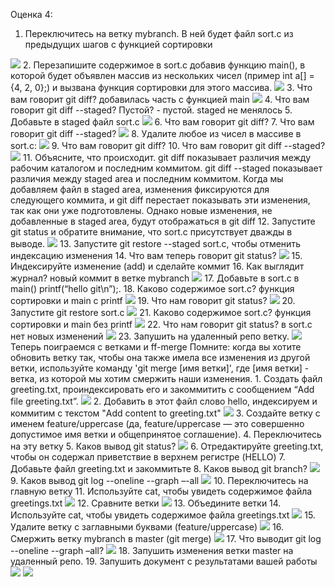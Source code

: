 Оценка 4:
1.	Переключитесь на ветку mybranch. В ней будет файл sort.c из предыдущих шагов с функцией сортировки
<img src="img/screen57.jpg"> 
2.	Перезапишите содержимое в sort.c добавив функцию main(), в которой будет объявлен массив из нескольких чисел (пример int a[] = {4, 2, 0};) и вызвана функция сортировки для этого массива.
<img src="img/screen31.jpg"> 
3.	Что вам говорит git diff?
добавилась часть с функцией main
<img src="img/screen32.jpg"> 
4.	Что вам говорит git diff --staged? Пустой?
 - пустой. staged не менялось 
5.	Добавьте в staged файл sort.c
<img src="img/screen33.jpg"> 
6.	Что вам говорит git diff?
7.	Что вам говорит git diff --staged?
<img src="img/screen34.jpg"> 
8.	Удалите любое из чисел в массиве в sort.c: 
<img src="img/screen35.jpg"> 
9.	Что вам говорит git diff?
10.	Что вам говорит git diff --staged?
<img src="img/screen36.jpg"> 
11.	Объясните, что происходит. 
git diff показывает различия между рабочим каталогом и последним коммитом. 
git diff --staged показывает различия между staged area и последним коммитом.
Когда мы добавляем файл в staged area, изменения фиксируются для следующего коммита, и git diff перестает показывать эти изменения, так как они уже подготовлены. Однако новые изменения, не добавленные в staged area, будут отображаться в git diff
12.	Запустите git status и обратите внимание, что sort.c присутствует дважды в выводе.
<img src="img/screen37.jpg"> 
13.	Запустите git restore --staged sort.c, чтобы отменить индексацию изменения
14.	Что вам теперь говорит git status?
<img src="img/screen38.jpg"> 
15.	Индексируйте изменение (add) и сделайте коммит
16.	Как выглядит журнал? новый коммит в ветке mybranch
<img src="img/screen39.jpg"> 
17.	Добавьте в sort.c в main() printf(“hello git\n”);.
18.	Каково содержимое sort.c? функция сортировки и main с printf
<img src="img/screen40.jpg"> 
19.	Что нам говорит git status?
<img src="img/screen41.jpg"> 
20.	Запустите git restore sort.c
<img src="img/screen42.jpg"> 
21.	Каково содержимое sort.c? функция сортировки и main без printf
<img src="img/screen43.jpg"> 
22.	Что нам говорит git status? в sort.c нет новых изменений
<img src="img/screen44.jpg"> 
23.	Запушить на удаленный репо ветку.
<img src="img/screen45.jpg"> 
Теперь поиграемся с ветками и ff-merge
Помните: когда вы хотите обновить ветку так, чтобы она также имела все изменения из другой ветки, используйте команду 'git merge [имя ветки]', где [имя ветки] - ветка, из которой мы хотим смержить наши изменения. 
1.	Создать файл greeting.txt, проиндексировать его и закоммитить с сообщением “Add file greeting.txt”. 
<img src="img/screen46.jpg"> 
2.	Добавить в этот файл слово hello, индексируем и коммитим с текстом "Add content to greeting.txt"
<img src="img/screen47.jpg"> 
3.	Создайте ветку с именем feature/uppercase (да, feature/uppercase — это совершенно допустимое имя ветки и общепринятое соглашение).
4.	Переключитесь на эту ветку
5.	Каков вывод git status?
<img src="img/screen48.jpg"> 
6.	Отредактируйте greeting.txt, чтобы он содержал приветствие в верхнем регистре (HELLO)
7.	Добавьте файл greeting.txt и закоммитьте
8.	Каков вывод git branch?
<img src="img/screen49.jpg"> 
9.	Каков вывод git log --oneline --graph –-all
<img src="img/screen50.jpg"> 
10.	Переключитесь на главную ветку
11.	Используйте cat, чтобы увидеть содержимое файла greetings.txt
<img src="img/screen51.jpg"> 
12.	Сравните ветки
<img src="img/screen52.jpg"> 
13.	Объедините ветки
14.	Используйте cat, чтобы увидеть содержимое файла greetings.txt
<img src="img/screen53.jpg"> 
15.	Удалите ветку с заглавными буквами (feature/uppercase)
<img src="img/screen54.jpg"> 
16.	Смержить ветку mybranch в master (git merge)
<img src="img/screen55.jpg"> 
17.	Что выводит git log --oneline --graph –all?
<img src="img/screen56.jpg"> 
18.	Запушить изменения ветки master на удаленный репо.
19.	Запушить документ с результатами вашей работы
<img src="img/screen58.jpg"> 
<img src="img/screen59.jpg"> 
